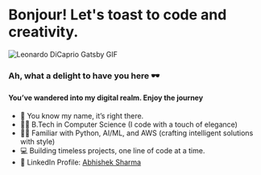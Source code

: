 # Bonjour! Let's toast to code and creativity. 

<!--
**abhishek1397/abhishek1397** is a ✨ _special_ ✨ repository because its `README.md` (this file) appears on your GitHub profile.

Here are some ideas to get you started:

- 🔭 I’m currently working on ...
- 🌱 I’m currently learning ...
- 👯 I’m looking to collaborate on ...
- 🤔 I’m looking for help with ...
- 💬 Ask me about ...
- 📫 How to reach me: ...
- 😄 Pronouns: ...
- ⚡ Fun fact: ...
-->
![Leonardo DiCaprio Gatsby GIF](https://media1.giphy.com/media/v1.Y2lkPTc5MGI3NjExd3EwaXFkczFjZXBpMXA4aXUyMjhuaG96NTN0bzNvbXc3eG5ybzI0eiZlcD12MV9pbnRlcm5hbF9naWZfYnlfaWQmY3Q9Zw/8Iv5lqKwKsZ2g/giphy.gif)


### Ah, what a delight to have you here 🕶  
#### You’ve wandered into my digital realm. Enjoy the journey

- 🌝 You know my name, it’s right there.  
- 👨‍🎓 B.Tech in Computer Science (I code with a touch of elegance)  
- 👨‍💻 Familiar with Python, AI/ML, and AWS (crafting intelligent solutions with style)  
- 💻 Building timeless projects, one line of code at a time.  
- 👤 LinkedIn Profile: [Abhishek Sharma](https://www.linkedin.com/in/abhishek-sharma-4ba7b1148/)
